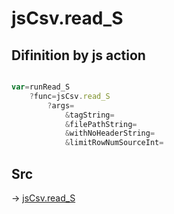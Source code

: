 # jsCsv.read_S

## Difinition by js action

```js.js

var=runRead_S
	?func=jsCsv.read_S
		?args=
			&tagString=
			&filePathString=
			&withNoHeaderString=
			&limitRowNumSourceInt=
```

## Src

-> [jsCsv.read_S](https://github.com/puutaro/CommandClick/blob/master/app/src/main/java/com/puutaro/commandclick/fragment_lib/terminal_fragment/js_interface/JsCsv.kt#L55)


